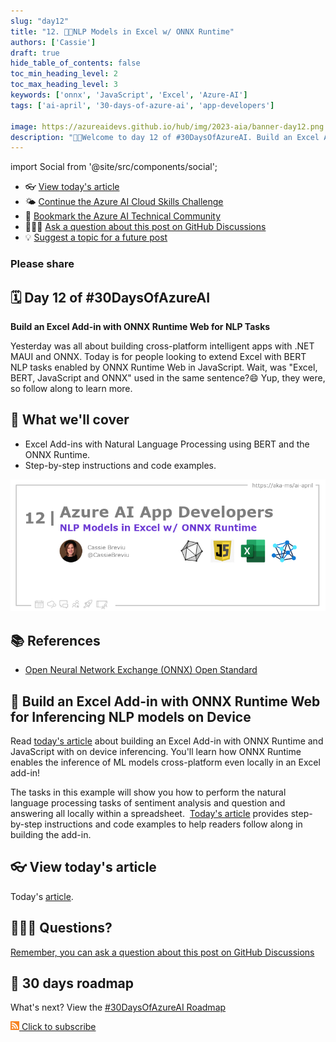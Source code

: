 ```yaml
---
slug: "day12"
title: "12. 🧑‍💻NLP Models in Excel w/ ONNX Runtime"
authors: ['Cassie']
draft: true
hide_table_of_contents: false
toc_min_heading_level: 2
toc_max_heading_level: 3
keywords: ['onnx', 'JavaScript', 'Excel', 'Azure-AI']
tags: ['ai-april', '30-days-of-azure-ai', 'app-developers']

image: https://azureaidevs.github.io/hub/img/2023-aia/banner-day12.png
description: "🧑‍💻Welcome to day 12 of #30DaysOfAzureAI. Build an Excel Add-in with ONNX Runtime Web for NLP Tasks https://azureaidevs.github.io/hub/2023-aia/day12 AzureAiDevs,AI ONNX"
---
```


import Social from '@site/src/components/social';

<head>

  <link rel="canonical" href="https://onnxruntime.ai/docs/tutorials/web/excel-addin-bert-js.html"  />

</head>

- 👓 [View today's article](https://onnxruntime.ai/docs/tutorials/web/excel-addin-bert-js.html)
- 🌤️ [Continue the Azure AI Cloud Skills Challenge](https://aka.ms/30-days-of-azure-ai-challenge)
- 🏫 [Bookmark the Azure AI Technical Community](https://techcommunity.microsoft.com/t5/artificial-intelligence-and/ct-p/AI)
- 🙋🏾‍♂️ [Ask a question about this post on GitHub Discussions](https://github.com/AzureAiDevs/hub/discussions/categories/12-nlp-models-in-excel-w-onnx-runtime)
- 💡 [Suggest a topic for a future post](https://github.com/AzureAiDevs/hub/discussions/categories/call-for-content)

### Please share

<Social
    page_url="https://azureaidevs.github.io/hub/2023-aia/day12"
    image_url="https://azureaidevs.github.io/hub/img/2023-aia/banner-day12.png"
    title="NLP Models in Excel w/ ONNX Runtime"
    description= "🧑‍💻Welcome to day 12 of #30DaysOfAzureAI. Build an Excel Add-in with ONNX Runtime Web for NLP Tasks"
    hashtags="AzureAiDevs,AI,ONNX"
    hashtag="#30DaysOfAzureAi"
/>

## 🗓️ Day 12 of #30DaysOfAzureAI

<!-- README
The following description is also used for the tweet. So it should be action oriented and grab attention 
If you update the description, please update the description: in the frontmatter as well.
-->

**Build an Excel Add-in with ONNX Runtime Web for NLP Tasks**

<!-- README
The following is the intro to the post. It should be a short teaser for the post.
-->

Yesterday was all about building cross-platform intelligent apps with .NET MAUI and ONNX. Today is for people looking to extend Excel with BERT NLP tasks enabled by ONNX Runtime Web in JavaScript. Wait, was "Excel, BERT, JavaScript and ONNX" used in the same sentence?😄 Yup, they were, so follow along to learn more.

## 🎯 What we'll cover

<!-- README
The following list is the main points of the post. There should be 3-4 main points.
 -->


- Excel Add-ins with Natural Language Processing using BERT and the ONNX Runtime.
- Step-by-step instructions and code examples.

<!-- 
- Main point 1
- Main point 2
- Main point 3 
- Main point 4
-->

![Image banner for day 12](./../../static/img/2023-aia/banner-day12.png)

<!-- README
Add or update a list relevant references here. These could be links to other blog posts, Microsoft Learn Module, videos, or other resources.
-->



## 📚 References

- [Open Neural Network Exchange (ONNX) Open Standard](https://onnx.ai/index.html)


<!-- README
The following is the body of the post. It should be an overview of the post that you are referencing.
See the Learn More section, if you supplied a canonical link, then will be displayed here.
-->


## 🚌 Build an Excel Add-in with ONNX Runtime Web for Inferencing NLP models on Device

Read [today's article](https://onnxruntime.ai/docs/tutorials/web/excel-addin-bert-js.html) about building an Excel Add-in with ONNX Runtime and JavaScript with on device inferencing. You'll learn how ONNX Runtime enables the inference of ML models cross-platform even locally in an Excel add-in! 

The tasks in this example will show you how to perform the natural language processing tasks of sentiment analysis and question and answering all locally within a spreadsheet.  [Today's article](https://onnxruntime.ai/docs/tutorials/web/excel-addin-bert-js.html) provides step-by-step instructions and code examples to help readers follow along in building the add-in.

## 👓 View today's article

Today's [article](https://onnxruntime.ai/docs/tutorials/web/excel-addin-bert-js.html).


## 🙋🏾‍♂️ Questions?

[Remember, you can ask a question about this post on GitHub Discussions](https://github.com/AzureAiDevs/hub/discussions/categories/12-nlp-models-in-excel-w-onnx-runtime)

## 📍 30 days roadmap

What's next? View the [#30DaysOfAzureAI Roadmap](/hub/roadmap/30days)

[![](./../../static/img/2023-aia/rss.png) Click to subscribe](https://azureaidevs.github.io/hub/2023-aia/rss.xml)